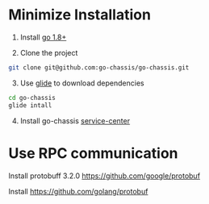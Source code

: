 Minimize Installation
=====
1. Install [go 1.8+](https://golang.org/doc/install)

2. Clone the project

```sh
git clone git@github.com:go-chassis/go-chassis.git
```

3. Use [glide](https://github.com/Masterminds/glide) to download dependencies

```sh
cd go-chassis 
glide intall
```

4. Install go-chassis [service-center](http://servicecomb.incubator.apache.org/release/)


Use RPC communication
===================
Install protobuff 3.2.0 https://github.com/google/protobuf

Install https://github.com/golang/protobuf